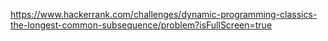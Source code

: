 https://www.hackerrank.com/challenges/dynamic-programming-classics-the-longest-common-subsequence/problem?isFullScreen=true
